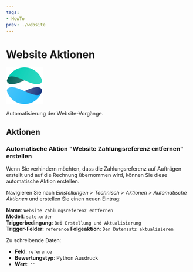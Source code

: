 ```yaml
---
tags:
- HowTo
prev: ./website
---
```

# Website Aktionen
![icons_odoo_website](assets/icons_odoo_website.png)

Automatisierung der Website-Vorgänge.

## Aktionen

### Automatische Aktion "Website Zahlungsreferenz entfernen" erstellen

Wenn Sie verhindern möchten, dass die Zahlungsreferenz auf Aufträgen erstellt und auf die Rechnung übernommen wird, können Sie diese automatische Aktion erstellen.

Navigieren Sie nach *Einstellungen > Technisch > Aktionen > Automatische Aktionen* und erstellen Sie einen neuen Eintrag:

**Name**: `Website Zahlungsreferenz entfernen`\
**Modell**: `sale.order`\
**Triggerbedingung**: `Bei Erstellung und Aktualisierung`\
**Trigger-Felder**: `reference`
**Folgeaktion**: `Den Datensatz aktualisieren`

Zu schreibende Daten:
* **Feld**: `reference`
* **Bewertungstyp**: Python Ausdruck
* **Wert**: `''`
